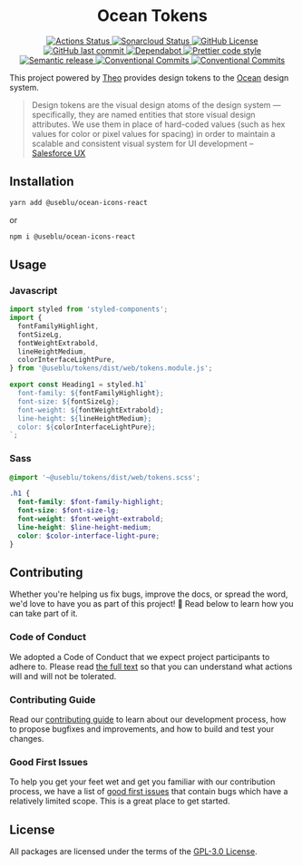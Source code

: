 <h1 align="center">
  Ocean Tokens
</h1>

<p align="center">
  <a href="https://github.com/ocean-ds/ocean-tokens/actions">
    <img alt="Actions Status" src="https://github.com/ocean-ds/ocean-tokens/workflows/CI/badge.svg">
  </a>
  <a href="https://sonarcloud.io/dashboard?id=ocean-ds_ocean-tokens">
    <img alt="Sonarcloud Status" src="https://sonarcloud.io/api/project_badges/measure?project=ocean-ds_ocean-tokens&metric=alert_status">
  </a>
  <a href="https://github.com/ocean-ds/ocean-tokens/blob/master/LICENSE">
    <img alt="GitHub License" src="https://img.shields.io/github/license/ocean-ds/ocean-tokens">
  </a>
  <a href="https://github.com/ocean-ds/ocean-tokens/graphs/commit-activity">
    <img alt="GitHub last commit" src="https://img.shields.io/github/last-commit/ocean-ds/ocean-tokens">
  </a>
  <a href="https://github.com/ocean-ds/ocean-tokens/network/updates">
    <img alt="Dependabot" src="https://img.shields.io/badge/Dependabot-enabled-brightgreen">
  </a>
  <a href="https://github.com/prettier/prettier">
    <img alt="Prettier code style" src="https://img.shields.io/badge/code_style-prettier-ff69b4.svg">
  </a>
  <a href="https://github.com/semantic-release/semantic-release">
    <img alt="Semantic release" src="https://img.shields.io/badge/%20%20%F0%9F%93%A6%F0%9F%9A%80-semantic--release-e10079.svg">
  </a>
  <a href="https://conventionalcommits.org">
    <img alt="Conventional Commits" src="https://img.shields.io/badge/Conventional%20Commits-1.0.0-yellow.svg">
  </a>
  <a href="http://makeapullrequest.com">
    <img alt="Conventional Commits" src="https://img.shields.io/badge/PRs-welcome-brightgreen.svg">
  </a>
</p>

This project powered by [Theo](https://github.com/salesforce-ux/theo) provides design tokens to the [Ocean](https://zeroheight.com/9c9b2b3aa/p/257272-ocean-ds/t/968532) design system.

> Design tokens are the visual design atoms of the design system — specifically, they are named entities that store visual design attributes. We use them in place of hard-coded values (such as hex values for color or pixel values for spacing) in order to maintain a scalable and consistent visual system for UI development – [Salesforce UX](https://www.lightningdesignsystem.com/design-tokens/)

## Installation

```sh
yarn add @useblu/ocean-icons-react
```

or

```sh
npm i @useblu/ocean-icons-react
```

## Usage

### Javascript

```js
import styled from 'styled-components';
import {
  fontFamilyHighlight,
  fontSizeLg,
  fontWeightExtrabold,
  lineHeightMedium,
  colorInterfaceLightPure,
} from '@useblu/tokens/dist/web/tokens.module.js';

export const Heading1 = styled.h1`
  font-family: ${fontFamilyHighlight};
  font-size: ${fontSizeLg};
  font-weight: ${fontWeightExtrabold};
  line-height: ${lineHeightMedium};
  color: ${colorInterfaceLightPure};
`;
```

### Sass

```scss
@import '~@useblu/tokens/dist/web/tokens.scss';

.h1 {
  font-family: $font-family-highlight;
  font-size: $font-size-lg;
  font-weight: $font-weight-extrabold;
  line-height: $line-height-medium;
  color: $color-interface-light-pure;
}
```

## Contributing

Whether you're helping us fix bugs, improve the docs, or spread the word, we'd love to have you as part of this project! :blue_heart: Read below to learn how you can take part of it.

### Code of Conduct

We adopted a Code of Conduct that we expect project participants to adhere to. Please read [the full text](.github/CODE_OF_CONDUCT.md) so that you can understand what actions will and will not be tolerated.

### Contributing Guide

Read our [contributing guide](.github/CONTRIBUTING.md) to learn about our development process, how to propose bugfixes and improvements, and how to build and test your changes.

### Good First Issues

To help you get your feet wet and get you familiar with our contribution process, we have a list of [good first issues](https://github.com/ocean-ds/ocean-tokens/labels/good%20first%20issue) that contain bugs which have a relatively limited scope. This is a great place to get started.

## License

All packages are licensed under the terms of the [GPL-3.0 License](LICENSE).
